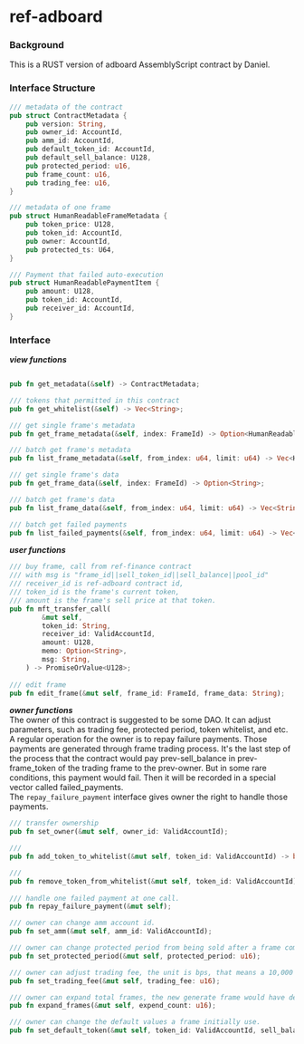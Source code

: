 # ref-adboard

### Background

This is a RUST version of adboard AssemblyScript contract by Daniel.


### Interface Structure

```rust
/// metadata of the contract
pub struct ContractMetadata {
    pub version: String,
    pub owner_id: AccountId,
    pub amm_id: AccountId,
    pub default_token_id: AccountId,
    pub default_sell_balance: U128,
    pub protected_period: u16,
    pub frame_count: u16,
    pub trading_fee: u16,
}

/// metadata of one frame
pub struct HumanReadableFrameMetadata {
    pub token_price: U128,
    pub token_id: AccountId,
    pub owner: AccountId,
    pub protected_ts: U64,
}

/// Payment that failed auto-execution
pub struct HumanReadablePaymentItem {
    pub amount: U128,
    pub token_id: AccountId,
    pub receiver_id: AccountId,
}
```

### Interface

***view functions***  
```rust

pub fn get_metadata(&self) -> ContractMetadata;

/// tokens that permitted in this contract
pub fn get_whitelist(&self) -> Vec<String>;

/// get single frame's metadata
pub fn get_frame_metadata(&self, index: FrameId) -> Option<HumanReadableFrameMetadata>;

/// batch get frame's metadata
pub fn list_frame_metadata(&self, from_index: u64, limit: u64) -> Vec<HumanReadableFrameMetadata>;

/// get single frame's data
pub fn get_frame_data(&self, index: FrameId) -> Option<String>;

/// batch get frame's data
pub fn list_frame_data(&self, from_index: u64, limit: u64) -> Vec<String>;

/// batch get failed payments
pub fn list_failed_payments(&self, from_index: u64, limit: u64) -> Vec<HumanReadablePaymentItem>;

```

***user functions***  
```rust
/// buy frame, call from ref-finance contract
/// with msg is "frame_id||sell_token_id||sell_balance||pool_id"
/// receiver_id is ref-adboard contract id,
/// token_id is the frame's current token,
/// amount is the frame's sell price at that token.
pub fn mft_transfer_call(
        &mut self,
        token_id: String,
        receiver_id: ValidAccountId,
        amount: U128,
        memo: Option<String>,
        msg: String,
    ) -> PromiseOrValue<U128>;
 
/// edit frame
pub fn edit_frame(&mut self, frame_id: FrameId, frame_data: String);
```

***owner functions***  
The owner of this contract is suggested to be some DAO. It can adjust parameters, such as trading fee, protected period, token whitelist, and etc.  
A regular operation for the owner is to repay failure payments. Those payments are generated through frame trading process. It's the last step of the process that the contract would pay prev-sell_balance in prev-frame_token of the trading frame to the prev-owner. But in some rare conditions, this payment would fail. Then it will be recorded in a special vector called failed_payments.  
The ```repay_failure_payment``` interface gives owner the right to handle those payments.

```rust
/// transfer ownership
pub fn set_owner(&mut self, owner_id: ValidAccountId);

/// 
pub fn add_token_to_whitelist(&mut self, token_id: ValidAccountId) -> bool;

///
pub fn remove_token_from_whitelist(&mut self, token_id: ValidAccountId) -> bool;
 
/// handle one failed payment at one call.
pub fn repay_failure_payment(&mut self);

/// owner can change amm account id.
pub fn set_amm(&mut self, amm_id: ValidAccountId);

/// owner can change protected period from being sold after a frame complete trading.
pub fn set_protected_period(&mut self, protected_period: u16);

/// owner can adjust trading fee, the unit is bps, that means a 10,000 denominator. 
pub fn set_trading_fee(&mut self, trading_fee: u16);

/// owner can expand total frames, the new generate frame would have default values.
pub fn expand_frames(&mut self, expend_count: u16);

/// owner can change the default values a frame initially use.
pub fn set_default_token(&mut self, token_id: ValidAccountId, sell_balance: U128);
```